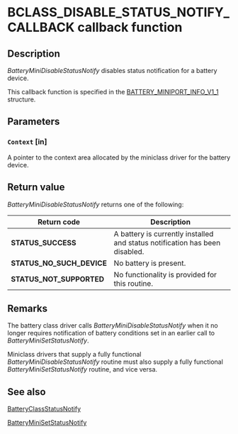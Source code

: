 # BCLASS_DISABLE_STATUS_NOTIFY_CALLBACK callback function

## Description

*BatteryMiniDisableStatusNotify* disables status notification for a battery device.

This callback function is specified in the [BATTERY_MINIPORT_INFO_V1_1](https://learn.microsoft.com/windows/desktop/api/batclass/ns-batclass-battery_miniport_info_v1_1) structure.

## Parameters

### `Context` [in]

A pointer to the context area allocated by the miniclass driver for the battery device.

## Return value

*BatteryMiniDisableStatusNotify* returns one of the following:

| Return code | Description |
| --- | --- |
| **STATUS_SUCCESS** | A battery is currently installed and status notification has been disabled. |
| **STATUS_NO_SUCH_DEVICE** | No battery is present. |
| **STATUS_NOT_SUPPORTED** | No functionality is provided for this routine. |

## Remarks

The battery class driver calls *BatteryMiniDisableStatusNotify* when it no longer requires notification of battery conditions set in an earlier call to *BatteryMiniSetStatusNotify*.

Miniclass drivers that supply a fully functional *BatteryMiniDisableStatusNotify* routine must also supply a fully functional *BatteryMiniSetStatusNotify* routine, and vice versa.

## See also

[BatteryClassStatusNotify](https://learn.microsoft.com/windows/desktop/api/batclass/nf-batclass-batteryclassstatusnotify)

[BatteryMiniSetStatusNotify](https://learn.microsoft.com/windows/desktop/api/batclass/nc-batclass-bclass_set_status_notify_callback)